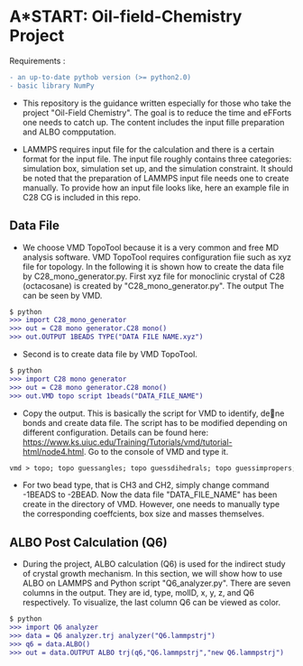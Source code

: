# A*START: Oil-field-Chemistry Project

Requirements :
```diff
- an up-to-date pythob version (>= python2.0)
- basic library NumPy 
```

- This repository is the guidance written especially for those who take the project "Oil-Field Chemistry". The goal is to reduce the time and eFForts one needs to catch up. The content includes the input fille preparation and ALBO compputation.

- LAMMPS requires input file for the calculation and there is a certain format for the input file. The input file roughly contains three categories: simulation box, simulation set up, and the simulation constraint. It should be noted that the preparation of LAMMPS input file needs one to create manually. To provide how an input file looks like, here an example file in C28 CG is included in this repo.

## Data File

- We choose VMD TopoTool because it is a very common and free MD analysis software. VMD TopoTool requires configuration fiie such as xyz file for topology. In the following it is shown how to create the data file by C28_mono_generator.py. First xyz file for monoclinic crystal of C28 (octacosane) is created by "C28_mono_generator.py". The output The can be seen by VMD.

```diff
$ python
>>> import C28_mono_generator
>>> out = C28 mono generator.C28 mono()
>>> out.OUTPUT 1BEADS TYPE("DATA FILE NAME.xyz")
```

- Second is to create data file by VMD TopoTool.

```diff
$ python
>>> import C28 mono generator
>>> out = C28 mono generator.C28 mono()
>>> out.VMD topo script 1beads("DATA_FILE_NAME")
```

- Copy the output. This is basically the script for VMD to identify, dene bonds and create data file. The script has to be modified depending on different configuration. Details can be found here: https://www.ks.uiuc.edu/Training/Tutorials/vmd/tutorial-html/node4.html. Go to the console of VMD and type it.

```diff
vmd > topo; topo guessangles; topo guessdihedrals; topo guessimpropers; topo writelammpsdata DATA_FILE_NAME
```

- For two bead type, that is CH3 and CH2, simply change command -1BEADS to -2BEAD. Now the data file "DATA_FILE_NAME" has been create in the directory of VMD. However, one needs to manually type the corresponding coeffcients, box size and masses themselves.

## ALBO Post Calculation (Q6)

- During the project, ALBO calculation (Q6) is used for the indirect study of crystal growth mechanism. In this section, we will show how to use ALBO on LAMMPS and Python script "Q6_analyzer.py". There are seven columns in the output. They are id, type, molID, x, y, z, and Q6 respectively. To visualize, the last column Q6 can be viewed as color.

```diff
$ python
>>> import Q6 analyzer
>>> data = Q6 analyzer.trj analyzer("Q6.lammpstrj")
>>> q6 = data.ALBO()
>>> out = data.OUTPUT ALBO trj(q6,"Q6.lammpstrj","new Q6.lammpstrj")
```

